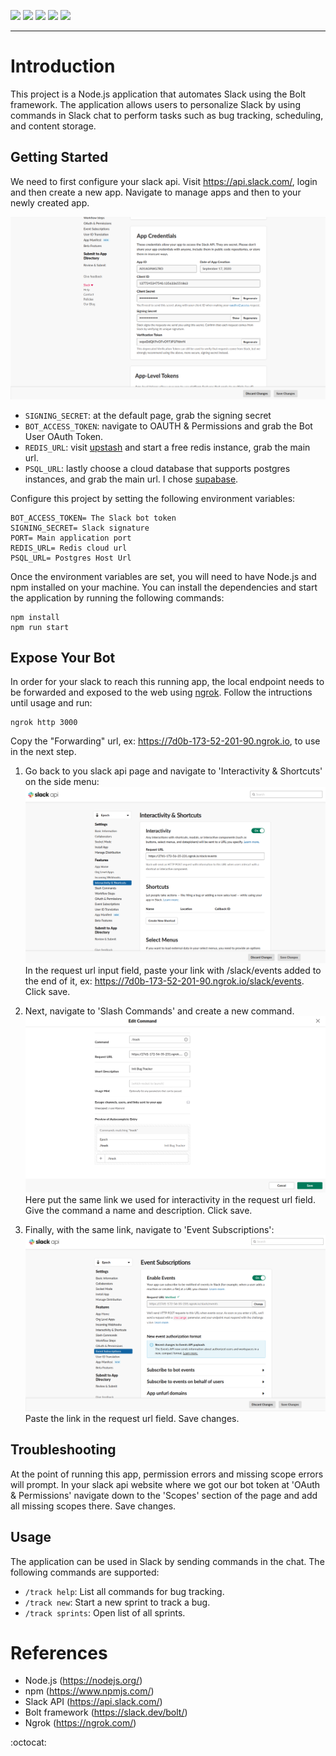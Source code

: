![](https://img.shields.io/badge/Slack-4A154B?style=for-the-badge&logo=slack&logoColor=white)
![](https://img.shields.io/badge/Express.js-000000?style=for-the-badge&logo=express&logoColor=white)
![](https://img.shields.io/badge/Supabase-181818?style=for-the-badge&logo=supabase&logoColor=white)
![](https://img.shields.io/badge/redis-%23DD0031.svg?&style=for-the-badge&logo=redis&logoColor=white)
![](https://img.shields.io/badge/PostgreSQL-316192?style=for-the-badge&logo=postgresql&logoColor=white)
***

# Introduction
This project is a Node.js application that automates Slack using the Bolt framework. The application allows users to personalize Slack by using commands in Slack chat to perform tasks such as bug tracking, scheduling, and content storage.

## Getting Started
We need to first configure your slack api. Visit https://api.slack.com/, login and then create a new app. Navigate to manage apps and then to your newly created app. 

![alt text](./assets/starting.png)
* `SIGNING_SECRET`: at the default page, grab the signing secret
* `BOT_ACCESS_TOKEN`: navigate to OAUTH & Permissions and grab the Bot User OAuth Token. 
* `REDIS_URL`: visit [upstash](https://upstash.com/) and start a free redis instance, grab the main url. 
* `PSQL_URL`: lastly choose a cloud database that supports postgres instances, and grab the main url. I chose [supabase](https://supabase.com/).

Configure this project by setting the following environment variables:

    BOT_ACCESS_TOKEN= The Slack bot token
    SIGNING_SECRET= Slack signature
    PORT= Main application port
    REDIS_URL= Redis cloud url
    PSQL_URL= Postgres Host Url

Once the environment variables are set, you will need to have Node.js and npm installed on your machine. You can install the dependencies and start the application by running the following commands:
```
npm install
npm run start
```

## Expose Your Bot
In order for your slack to reach this running app, the local endpoint needs to be forwarded and exposed to the web using [ngrok](https://ngrok.com/). Follow the intructions until usage and run:
```
ngrok http 3000
```
Copy the "Forwarding" url, ex: https://7d0b-173-52-201-90.ngrok.io, to use in the next step.

1. Go back to you slack api page and navigate to 'Interactivity & Shortcuts' on the side menu:
![alt text](./assets/interactivity.png)
In the request url input field, paste your link with /slack/events added to the end of it, ex: https://7d0b-173-52-201-90.ngrok.io/slack/events. Click save.

2. Next, navigate to 'Slash Commands' and create a new command.
![alt text](./assets/commands_url.png)
Here put the same link we used for interactivity in the request url field. Give the command a name and description. Click save.

3. Finally, with the same link, navigate to 'Event Subscriptions':
![alt text](./assets/events.png)
Paste the link in the request url field. Save changes.

## Troubleshooting
At the point of running this app, permission errors and missing scope errors will prompt. In your slack api website where we got our bot token at 'OAuth & Permissions' navigate down to the 'Scopes' section of the page and add all missing scopes there. Save changes.

## Usage
The application can be used in Slack by sending commands in the chat. The following commands are supported:
- `/track help`: List all commands for bug tracking.
- `/track new`: Start a new sprint to track a bug.
- `/track sprints`: Open list of all sprints.

# References
- Node.js (https://nodejs.org/)
- npm (https://www.npmjs.com/)
- Slack API (https://api.slack.com/)
- Bolt framework (https://slack.dev/bolt/)
- Ngrok (https://ngrok.com/)


:octocat:

<!-- https://dvj70ijwahy8c.cloudfront.net/epoch/icon | [{"description": "Using this bot application is through the use of commands, /help being the example.", "image": "https://dvj70ijwahy8c.cloudfront.net/epoch/slides/image_7"}, {"description": "This is the main directory for a list of all features to use through commands. For the time being these features are for bug tracking.", "image": "https://dvj70ijwahy8c.cloudfront.net/epoch/slides/image_6"}, {"description": "Upon selecting 'create sprint', a form is prompted to set the descriptions of the sprint and expected time of completion.", "image": "https://dvj70ijwahy8c.cloudfront.net/epoch/slides/image_5"}, {"description": "On submission, you are redirected to the main sprint directory that depicts status details of all sprints plus the newest one created. For each one you are also able to open sprints that direct you to it's profile card depicting expanded status details, ticket management, and providing CRUD features.", "image": "https://dvj70ijwahy8c.cloudfront.net/epoch/slides/image_4"}, {"description": "Upon creating tickets, a form is prompted to enter descriptive details and slack members you would want to have this ticket assigned to.", "image": "https://dvj70ijwahy8c.cloudfront.net/epoch/slides/image_3"}, {"description": "When submitted, the assigned slack member is requested to be the worker of the ticket, and receives an invite that would require a date assignment from the worker before approving assignment.", "image": "https://dvj70ijwahy8c.cloudfront.net/epoch/slides/image_2"}, {"description": "Here is the 'receipt' page that has all accepted and rejected or pending ticket requests.", "image": "https://dvj70ijwahy8c.cloudfront.net/epoch/slides/image_1"}, {"description": "And a final over view of a set sprint with a ticket assigned to a worker.", "image": "https://dvj70ijwahy8c.cloudfront.net/epoch/slides/image_0"}] -->


